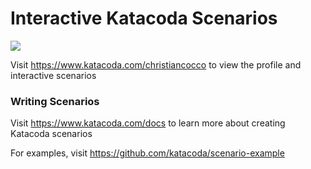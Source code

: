 # Interactive Katacoda Scenarios

[![](http://shields.katacoda.com/katacoda/christiancocco/count.svg)](https://www.katacoda.com/christiancocco "Get your profile on Katacoda.com")

Visit https://www.katacoda.com/christiancocco to view the profile and interactive scenarios

### Writing Scenarios
Visit https://www.katacoda.com/docs to learn more about creating Katacoda scenarios

For examples, visit https://github.com/katacoda/scenario-example
